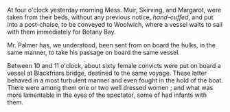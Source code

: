 At four o'clock yesterday morning Mess. Muir, Skirving, and Margarot,
                    were taken from their beds, without any previous notice, *hand-cuffed*, and put into a post-chaise, to be conveyed to
                    Woolwich, where a vessel waits to sail with them immediately for
                    Botany Bay.Mr. Palmer has, we understood, been sent from on board the hulks, in the
                    same manner, to take his passage on board the same vessel.Between 10 and 11 o'clock, about sixty female convicts were put on board a
                    vessel at Blackfriars bridge, destined to the same voyage. These latter
                    behaved in a most turbulent manner and even fought in the hold of the
                    boat. There were among them one or two well dressed women ; and what
                    was more lamentable in the eyes of the spectator, some of had infants
                    with them.